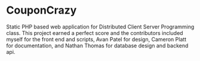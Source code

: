 # CouponCrazy
Static PHP based web application for Distributed Client Server Programming class. This project earned a perfect score and the contributors included myself for the front end and scripts, Avan Patel for design, Cameron Platt for documentation, and Nathan Thomas for database design and backend api.
